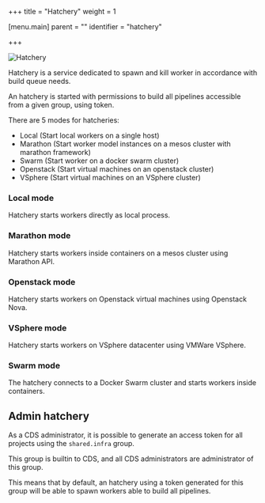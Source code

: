+++
title = "Hatchery"
weight = 1

[menu.main]
parent = ""
identifier = "hatchery"

+++

![Hatchery](/images/hatchery.png)

Hatchery is a service dedicated to spawn and kill worker in accordance with build queue needs.

An hatchery is started with permissions to build all pipelines accessible from a given group, using token.

There are 5 modes for hatcheries:

 * Local (Start local workers on a single host)
 * Marathon (Start worker model instances on a mesos cluster with marathon framework)
 * Swarm (Start worker on a docker swarm cluster)
 * Openstack (Start virtual machines on an openstack cluster)
 * VSphere (Start virtual machines on an VSphere cluster)

### Local mode

Hatchery starts workers directly as local process.

### Marathon mode

Hatchery starts workers inside containers on a mesos cluster using Marathon API.

### Openstack mode

Hatchery starts workers on Openstack virtual machines using Openstack Nova.

### VSphere mode

Hatchery starts workers on VSphere datacenter using VMWare VSphere.

### Swarm mode

The hatchery connects to a Docker Swarm cluster and starts workers inside containers.

## Admin hatchery

As a CDS administrator, it is possible to generate an access token for all projects using the `shared.infra` group.

This group is builtin to CDS, and all CDS administrators are administrator of this group.

This means that by default, an hatchery using a token generated for this group will be able to spawn workers able to build all pipelines.
